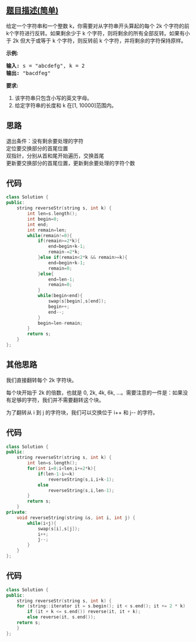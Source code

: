 ## [题目描述(简单)](https://leetcode-cn.com/problems/reverse-string-ii/)
<p>给定一个字符串和一个整数 k，你需要对从字符串开头算起的每个 2k 个字符的前k个字符进行反转。如果剩余少于 k 个字符，则将剩余的所有全部反转。如果有小于 2k 但大于或等于 k 个字符，则反转前 k 个字符，并将剩余的字符保持原样。</p>

<p><strong>示例:</strong></p>

<pre><strong>输入:</strong> s = "abcdefg", k = 2
<strong>输出:</strong> "bacdfeg"
</pre>

<p><strong>要求:</strong></p>

<ol>
	<li>该字符串只包含小写的英文字母。</li>
	<li>给定字符串的长度和 k 在[1, 10000]范围内。</li>
</ol>

## 思路
退出条件：没有剩余要处理的字符  
定位要交换部分的首尾位置  
双指针，分别从首和尾开始遍历，交换首尾  
更新要交换部分的首尾位置，更新剩余要处理的字符个数

## 代码
```c++
class Solution {
public:
    string reverseStr(string s, int k) {
        int len=s.length();
        int begin=0;
        int end;
        int remain=len;
        while(remain!=0){
            if(remain>=2*k){
                end=begin+k-1;
                remain-=2*k;
            }else if(remain<2*k && remain>=k){
                end=begin+k-1;
                remain=0;
            }else{
                end=len-1;
                remain=0;
            }
            while(begin<end){
                swap(s[begin],s[end]);
                begin++;
                end--;
            }
            begin=len-remain;
        }
        return s;
    }
};
```
## 其他思路
我们直接翻转每个 2k 字符块。

每个块开始于 2k 的倍数，也就是 0, 2k, 4k, 6k, ...。需要注意的一件是：如果没有足够的字符，我们并不需要翻转这个块。

为了翻转从 i 到 j 的字符块，我们可以交换位于 i++ 和 j-- 的字符。

## 代码
```c++
class Solution {
public:
    string reverseStr(string s, int k) {
        int len=s.length();
        for(int i=0;i<len;i+=2*k){
            if(len-1-i>=k)
                reverseString(s,i,i+k-1);
            else
                reverseString(s,i,len-1);
        }
        return s;
    }
private:
    void reverseString(string &s, int i, int j) {
        while(i<j){
            swap(s[i],s[j]);
            i++;
            j--;
        }
    }
};
```
## 代码
```c++
class Solution {
public:
    string reverseStr(string s, int k) {
	for (string::iterator it = s.begin(); it < s.end(); it += 2 * k)
		if (it + k <= s.end()) reverse(it, it + k);
		else reverse(it, s.end());
	return s;
    }
};
```